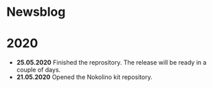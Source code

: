 # Newsblog

# 2020  
  
* **25.05.2020** Finished the reprository. The release will be ready in a couple of days.  
* **21.05.2020** Opened the Nokolino kit repository.
